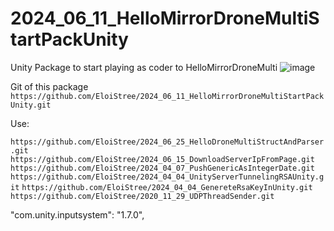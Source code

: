 # 2024_06_11_HelloMirrorDroneMultiStartPackUnity
Unity Package to start playing as coder to HelloMirrorDroneMulti
![image](https://github.com/EloiStree/2024_06_11_HelloMirrorDroneMultiStartPackUnity/assets/20149493/3dcd87a2-4ae0-47ea-a74f-cbb12962a1a3)


Git of this package
`https://github.com/EloiStree/2024_06_11_HelloMirrorDroneMultiStartPackUnity.git`

Use: 

`https://github.com/EloiStree/2024_06_25_HelloDroneMultiStructAndParser.git`
`https://github.com/EloiStree/2024_06_15_DownloadServerIpFromPage.git`
`https://github.com/EloiStree/2024_04_07_PushGenericAsIntegerDate.git`
`https://github.com/EloiStree/2024_04_04_UnityServerTunnelingRSAUnity.git`
`https://github.com/EloiStree/2024_04_04_GenereteRsaKeyInUnity.git`
`https://github.com/EloiStree/2020_11_29_UDPThreadSender.git`


"com.unity.inputsystem": "1.7.0",
